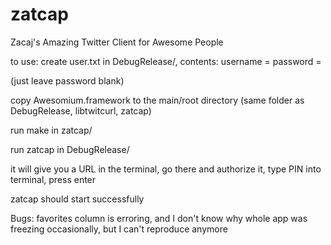 zatcap
======

Zacaj's Amazing Twitter Client for Awesome People

to use:
create user.txt in DebugRelease/, contents:
username = <YOUR USERNAME>
password = 

(just leave password blank)

copy Awesomium.framework to the main/root directory (same folder as DebugRelease, libtwitcurl, zatcap)

run make in zatcap/

run zatcap in DebugRelease/

it will give you a URL in the terminal, go there and authorize it, type PIN into terminal, press enter

zatcap should start successfully

Bugs:
favorites column is erroring, and I don't know why
whole app was freezing occasionally, but I can't reproduce anymore
